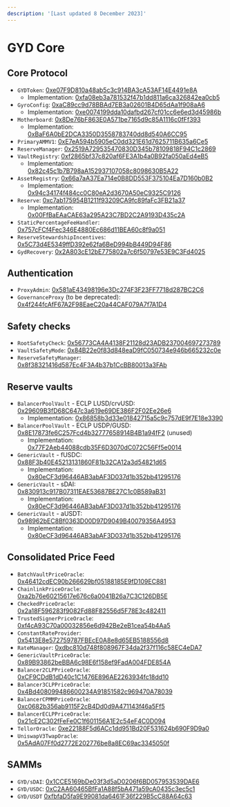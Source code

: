 ```yaml
---
description: '[Last updated 8 December 2023]'
---
```


# GYD Core

## Core Protocol

* `GYDToken`: [0xe07F9D810a48ab5c3c914BA3cA53AF14E4491e8A](https://etherscan.io/address/0xe07F9D810a48ab5c3c914BA3cA53AF14E4491e8A)
  * Implementation: [0xfa08eb3a781532f47b1dd811a6ca326842ea0cb5](https://etherscan.io/address/0xfa08eb3a781532f47b1dd811a6ca326842ea0cb5)
* `GyroConfig`: [0xaC89cc9d78BBAd7EB3a02601B4D65dAa1f908aA6](https://etherscan.io/address/0xaC89cc9d78BBAd7EB3a02601B4D65dAa1f908aA6)
  * Implementation: [0xe0074199dda10dafbd267cf01cc6e6ed3d45986b](https://etherscan.io/address/0xe0074199dda10dafbd267cf01cc6e6ed3d45986b)
* `Motherboard`: [0x8De76bF863E0A571be7165d9c85A1116c0fFf393](https://etherscan.io/address/0x8De76bF863E0A571be7165d9c85A1116c0fFf393)
  * Implementation: [0xBaF6A0bE2DCA3350D3558783740dd8d540A6CC95](https://etherscan.io/address/0xBaF6A0bE2DCA3350D3558783740dd8d540A6CC95)
* `PrimaryAMMV1`: [0xE7eA594b5905eC0dd321E61d7625711B635a6Ce5](https://etherscan.io/address/0xE7eA594b5905eC0dd321E61d7625711B635a6Ce5)
* `ReserveManager`: [0x2519A729535470830D345b78109818F94C1c2869](https://etherscan.io/address/0x2519A729535470830D345b78109818F94C1c2869)
* `VaultRegistry`: [0xf2865bf37c820af6FE3A1b4a0B92fa050aEd4eB5](https://etherscan.io/address/0xf2865bf37c820af6FE3A1b4a0B92fa050aEd4eB5)
  * Implementation: [0x82c45c1b7B798aA152937107058c8098630B5A22](https://etherscan.io/address/0x82c45c1b7B798aA152937107058c8098630B5A22)
* `AssetRegistry`: [0x66a7aA37Ea714e0B8DD553F375104Ea7D160b0B2](https://etherscan.io/address/0x66a7aA37Ea714e0B8DD553F375104Ea7D160b0B2)
  * Implementation: [0x94c34174f484cc0C80eA2d3670A50eC9325C9126](https://etherscan.io/address/0x94c34174f484cc0C80eA2d3670A50eC9325C9126)
* `Reserve`: [0xc7ab175954B1211f93209CA9fc89faFc3FB21a37](https://etherscan.io/address/0xc7ab175954B1211f93209CA9fc89faFc3FB21a37)
  * Implementation: [0x00FfBaEAaCAE63a295A23C7BD2C2A9193D435c2A](https://etherscan.io/address/0x00FfBaEAaCAE63a295A23C7BD2C2A9193D435c2A)
* `StaticPercentageFeeHandler`: [0x757cFCf4Fec346E4880Ec686d11BEA60c8f9a051](https://etherscan.io/address/0x757cFCf4Fec346E4880Ec686d11BEA60c8f9a051)
* `ReserveStewardshipIncentives`: [0x5C73d4E5349ffD392e62fa6BeD994bB449D94F86](https://etherscan.io/address/0x5C73d4E5349ffD392e62fa6BeD994bB449D94F86)
* `GydRecovery`: [0x2A803cE12bE775802a7c6f50797e53E9C3Fd4025](https://etherscan.io/address/0x2A803cE12bE775802a7c6f50797e53E9C3Fd4025)

## Authentication

* `ProxyAdmin`: [0x581aE43498196e3Dc274F3F23FF7718d287BC2C6](https://etherscan.io/address/0x581aE43498196e3Dc274F3F23FF7718d287BC2C6)
* `GovernanceProxy` (to be deprecated): [0x4f244fcAfF67A2F98EaeC20a44CAF079A7f7A1D4](https://etherscan.io/address/0x4f244fcAfF67A2F98EaeC20a44CAF079A7f7A1D4)

## Safety checks

* `RootSafetyCheck`: [0x56773CA4A4138F21128d23ADB237004697273789](https://etherscan.io/address/0x56773CA4A4138F21128d23ADB237004697273789)
* `VaultSafetyMode`: [0x84B22e0f83d848eaD9fC050734e946b665232c0e](https://etherscan.io/address/0x84B22e0f83d848eaD9fC050734e946b665232c0e)
* `ReserveSafetyManager`: [0x8f38321416d587Ec4F3A4b37b1CcBB80013a3FAb](https://etherscan.io/address/0x8f38321416d587Ec4F3A4b37b1CcBB80013a3FAb)

## Reserve vaults

* `BalancerPoolVault` - ECLP LUSD/crvUSD: [0x29609B3fD68C647c3a619e69DE386F2F02Ee26e6](https://etherscan.io/address/0x29609B3fD68C647c3a619e69DE386F2F02Ee26e6)
  * Implementation: [0x86858b3d33e01842715a5c9c757dE9f7E18e3390](https://etherscan.io/address/0x86858b3d33e01842715a5c9c757dE9f7E18e3390)
* `BalancerPoolVault` - ECLP USDP/GUSD: [0x8E17873fe6C257Fcd4b32777658914B4B1a94fF2](https://etherscan.io/address/0x8E17873fe6C257Fcd4b32777658914B4B1a94fF2) (unused)
  * Implementation: [0x77F2Aeb44088cdb35F6D3070dC072C56Ff5e0014](https://etherscan.io/address/0x77F2Aeb44088cdb35F6D3070dC072C56Ff5e0014)
* `GenericVault` - fUSDC: [0x88F3b40E45213131860F81b32CA12a3d54821d65](https://etherscan.io/address/0x88F3b40E45213131860F81b32CA12a3d54821d65)
  * Implementation: [0x80eCF3d96446AB3abAF3D037d1b352bb41295176](https://etherscan.io/address/0x80eCF3d96446AB3abAF3D037d1b352bb41295176)
* `GenericVault` - sDAI: [0x830913c917B07311EAE53687BE27C1c0B589aB31](https://etherscan.io/address/0x830913c917B07311EAE53687BE27C1c0B589aB31)
  * Implementation: [0x80eCF3d96446AB3abAF3D037d1b352bb41295176](https://etherscan.io/address/0x80eCF3d96446AB3abAF3D037d1b352bb41295176)
* `GenericVault` - aUSDT: [0x98962bEC8Bf0363D00D97D9049B40079356A4953](https://etherscan.io/address/0x98962bEC8Bf0363D00D97D9049B40079356A4953)
  * Implementation: [0x80eCF3d96446AB3abAF3D037d1b352bb41295176](https://etherscan.io/address/0x80eCF3d96446AB3abAF3D037d1b352bb41295176)

## Consolidated Price Feed

* `BatchVaultPriceOracle`: [0x46412cdEC90b266629bf05188185E9fD109EC881](https://etherscan.io/address/0x46412cdEC90b266629bf05188185E9fD109EC881)
* `ChainlinkPriceOracle`: [0xa2b76e60215617e676c6a0041B26a7C3C126DB5E](https://etherscan.io/address/0xa2b76e60215617e676c6a0041B26a7C3C126DB5E)
* `CheckedPriceOracle`: [0x2a18F596283f9082Fd88F82556d5F78E3c482411](https://etherscan.io/address/0x2a18F596283f9082Fd88F82556d5F78E3c482411)
* `TrustedSignerPriceOracle`: [0xf4cA93C70a00032856e6d942Be2eB1cea54b4Aa5](https://etherscan.io/address/0xf4cA93C70a00032856e6d942Be2eB1cea54b4Aa5)
* `ConstantRateProvider`: [0x5413E8e572759787FBEcE0A8e8d65EB5188556d8](https://etherscan.io/address/0x5413E8e572759787FBEcE0A8e8d65EB5188556d8)
* `RateManager`: [0xdbc810d748f808967F34da2f37f116c58EC4eDA7](https://etherscan.io/address/0xdbc810d748f808967F34da2f37f116c58EC4eDA7)
* `GenericVaultPriceOracle`: [0x89B93862beBBA6c98E6f158ef9FadA004FDE854A](https://etherscan.io/address/0x89B93862beBBA6c98E6f158ef9FadA004FDE854A)
* `Balancer2CLPPriceOracle`: [0xCF9CDdB1dD40c1C1476E896AE2263934fc18dd10](https://etherscan.io/address/0xCF9CDdB1dD40c1C1476E896AE2263934fc18dd10)
* `Balancer3CLPPriceOracle`: [0x4Bd408099486600234A91851582c969470A78039](https://etherscan.io/address/0x4Bd408099486600234A91851582c969470A78039)
* `BalancerCPMMPriceOracle`: [0xc0682b356ab9115F2cB4Dd0d9A471143f46a5Ff5](https://etherscan.io/address/0xc0682b356ab9115F2cB4Dd0d9A471143f46a5Ff5)
* `BalancerECLPPriceOracle`: [0x21cE2C302fFeFe0C1f601156A1E2c54eF4C0D094](https://etherscan.io/address/0x21cE2C302fFeFe0C1f601156A1E2c54eF4C0D094)
* `TellorOracle`: [0xe22188F5d6ACc1dd951Bd20F531624b690F9D9a0](https://etherscan.io/address/0xe22188F5d6ACc1dd951Bd20F531624b690F9D9a0)
* `UniswapV3TwapOracle`: [0x5AdA07Ff0d2772E202776be8a8EC69ac3345050f](https://etherscan.io/address/0x5AdA07Ff0d2772E202776be8a8EC69ac3345050f)

## SAMMs

* `GYD/sDAI`: [0x1CCE5169bDe03f3d5aD0206f6BD057953539DAE6](https://etherscan.io/address/0x1CCE5169bDe03f3d5aD0206f6BD057953539DAE6)
* `GYD/USDC`: [0xC2AA60465BfFa1A88f5bA471a59cA0435c3ec5c1](https://etherscan.io/address/0xC2AA60465BfFa1A88f5bA471a59cA0435c3ec5c1)
* `GYD/USDT` [0xfbfaD5fa9E99081da6461F36f229B5cC88A64c63](https://etherscan.io/address/0xfbfaD5fa9E99081da6461F36f229B5cC88A64c63)
